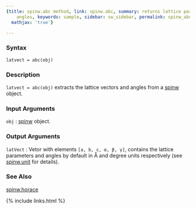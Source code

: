 ```yaml
---
{title: spinw.abc method, link: spinw.abc, summary: returns lattice parameters and
    angles, keywords: sample, sidebar: sw_sidebar, permalink: spinw_abc.html, folder: spinw,
  mathjax: 'true'}

---
```

  
### Syntax
  
`latvect = abc(obj)`
  
### Description
  
`latvect = abc(obj)` extracts the lattice vectors and angles from a
[spinw](spinw.html) object.
  
### Input Arguments
  
`obj`
: [spinw](spinw.html) object.
  
### Output Arguments
  
`latVect`
: Vetor with elements `[a, b, c, α, β, γ]`,
  contains the lattice parameters and angles by default in Å and
  degree units respectively (see [spinw.unit](spinw_unit.html) for details).
  
### See Also
  
[spinw.horace](spinw_horace.html)
 

{% include links.html %}
